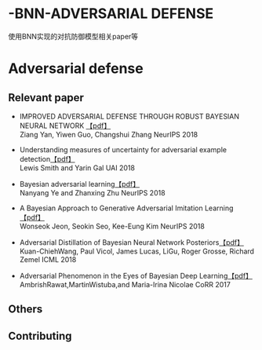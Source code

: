 # -BNN-ADVERSARIAL DEFENSE
使用BNN实现的对抗防御模型相关paper等
# Adversarial defense


## Relevant paper

* IMPROVED ADVERSARIAL DEFENSE THROUGH ROBUST BAYESIAN NEURAL NETWORK [【pdf】](https://arxiv.org/pdf/1803.00404.pdf)<br>
Ziang Yan, Yiwen Guo, Changshui Zhang NeurIPS 2018

* Understanding measures of uncertainty for adversarial example detection[【pdf】](https://arxiv.org/pdf/1803.08533v1.pdf)<br>
Lewis Smith and Yarin Gal  UAI 2018

* Bayesian adversarial learning[【pdf】](http://papers.nips.cc/paper/7921-bayesian-adversarial-learning.pdf)<br>
Nanyang Ye and Zhanxing Zhu  NeurIPS 2018

* A Bayesian Approach to Generative Adversarial Imitation Learning[【pdf】](http://120.52.51.17/papers.nips.cc/paper/7972-a-bayesian-approach-to-generative-adversarial-imitation-learning.pdf)<br>
Wonseok Jeon, Seokin Seo, Kee-Eung Kim NeurIPS 2018

* Adversarial Distillation of Bayesian Neural Network Posteriors[【pdf】](https://arxiv.org/pdf/1806.10317.pdf)<br>
Kuan-ChiehWang, Paul Vicol, James Lucas, LiGu, Roger Grosse, Richard Zemel  ICML 2018


* Adversarial Phenomenon in the Eyes of Bayesian Deep Learning[【pdf】](https://arxiv.org/pdf/1711.08244.pdf)<br>
AmbrishRawat,MartinWistuba,and Maria-Irina Nicolae CoRR 2017










## Others



## Contributing

